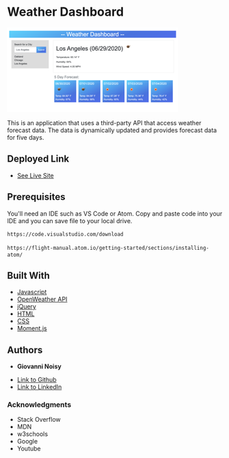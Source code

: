 # Weather Dashboard

![screenshot](weather-dashboard-screenshot.png)

This is an application that uses a third-party API that access weather forecast data. The data is dynamically updated and provides forecast data for five days.

## Deployed Link

* [See Live Site](https://gnoisy.github.io/06-weather-dashboard/)

## Prerequisites

You'll need an IDE such as VS Code or Atom. Copy and paste code into your IDE and you can save file to your local drive.

```
https://code.visualstudio.com/download

https://flight-manual.atom.io/getting-started/sections/installing-atom/
```

## Built With

* [Javascript](https://developer.mozilla.org/en-US/docs/Web/JavaScript)
* [OpenWeather API](https://openweathermap.org/)
* [jQuery](https://jquery.com/)
* [HTML](https://developer.mozilla.org/en-US/docs/Web/HTML)
* [CSS](https://developer.mozilla.org/en-US/docs/Web/CSS)
* [Moment.js](https://momentjs.com/)

## Authors

* **Giovanni Noisy**

- [Link to Github](https://github.com/GNoisy)
- [Link to LinkedIn](https://www.linkedin.com/in/giovanni-noisy-04098989/)

### Acknowledgments

* Stack Overflow
* MDN 
* w3schools
* Google
* Youtube
